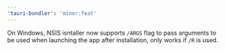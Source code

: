 ```yaml
---
'tauri-bundler': 'minor:feat'
---
```


On Windows, NSIS isntaller now supports `/ARGS` flag to pass arguments to be used when launching the app after installation, only works if `/R` is used.
